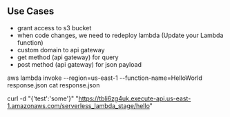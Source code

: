 
## Use Cases

- grant access to s3 bucket
- when code changes, we need to redeploy lambda (Update your Lambda function)
- custom domain to api gateway
- get method (api gateway) for query
- post method (api gateway) for json payload








aws lambda invoke --region=us-east-1 --function-name=HelloWorld response.json
cat response.json

curl -d "{'test':'some'}" "https://tbli6zg4uk.execute-api.us-east-1.amazonaws.com/serverless_lambda_stage/hello"
